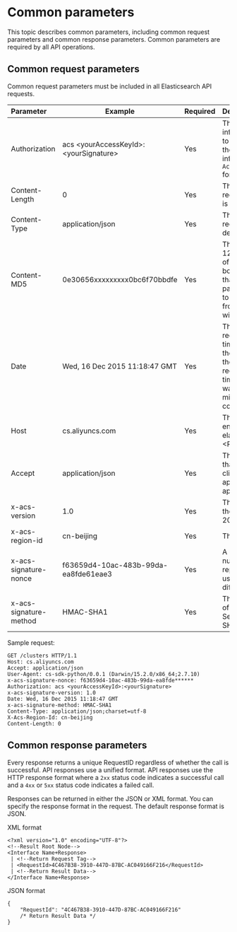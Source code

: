 # Common parameters

This topic describes common parameters, including common request parameters and common response parameters. Common parameters are required by all API operations.

## Common request parameters

Common request parameters must be included in all Elasticsearch API requests.

|Parameter|Example|Required|Description|
|:--------|-------|--------|:----------|
|Authorization|acs <yourAccessKeyId\>:<yourSignature\>|Yes|The authentication information that is used to verify the validity of the request. Specify the information in the `AccessKeyId:Signature` format.|
|Content-Length|0|Yes|The length of the HTTP request body. The length is defined in RFC 2616.|
|Content-Type|application/json|Yes|The type of the HTTP request body. The type is defined in RFC 2616.|
|Content-MD5|0e30656xxxxxxxxx0bc6f70bbdfe|Yes|The Base64-encoded 128-bit MD5 hash value of the HTTP request body. We recommend that you set this parameter for all requests to prevent the requests from being tampered with.|
|Date|Wed, 16 Dec 2015 11:18:47 GMT|Yes|The time when the request was created. The time must be in GMT. If the deviation between the time when the request was sent and the time when the request was received exceeds 15 minutes, the request is considered invalid.|
|Host|cs.aliyuncs.com|Yes|The requested service endpoint. Example: elasticsearch.<RegionId\>.aliyuncs.com.|
|Accept|application/json|Yes|The type of the response that is required by the client. Valid values: application/json and application/xml.|
|x-acs-version|1.0|Yes|The version number of the API. Set the value to 2017-06-13.|
|x-acs-region-id|cn-beijing|Yes|The region ID.|
|x-acs-signature-nonce|f63659d4-10ac-483b-99da-ea8fde61eae3|Yes|A unique, random number used to prevent replay attacks. You must use different numbers for different requests.|
|x-acs-signature-method|HMAC-SHA1|Yes|The encryption method of the signature string. Set the value to HMAC-SHA1.|

Sample request:

```
GET /clusters HTTP/1.1
Host: cs.aliyuncs.com
Accept: application/json
User-Agent: cs-sdk-python/0.0.1 (Darwin/15.2.0/x86_64;2.7.10)
x-acs-signature-nonce: f63659d4-10ac-483b-99da-ea8fde******
Authorization: acs <yourAccessKeyId>:<yourSignature>
x-acs-signature-version: 1.0
Date: Wed, 16 Dec 2015 11:18:47 GMT
x-acs-signature-method: HMAC-SHA1
Content-Type: application/json;charset=utf-8
X-Acs-Region-Id: cn-beijing
Content-Length: 0
```

## Common response parameters

Every response returns a unique RequestID regardless of whether the call is successful. API responses use a unified format. API responses use the HTTP response format where a `2xx` status code indicates a successful call and a `4xx` or `5xx` status code indicates a failed call.

Responses can be returned in either the JSON or XML format. You can specify the response format in the request. The default response format is JSON.

XML format

```
<?xml version="1.0" encoding="UTF-8"?>
<!--Result Root Node-->
<Interface Name+Response>
 | <!--Return Request Tag-->
 | <RequestId>4C467B38-3910-447D-87BC-AC049166F216</RequestId>
 | <!--Return Result Data-->
</Interface Name+Response>
```

JSON format

```
{
    "RequestId": "4C467B38-3910-447D-87BC-AC049166F216"
    /* Return Result Data */
}
```

